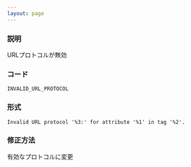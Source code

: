 ```yaml
---
layout: page
---
```


### 説明

URLプロトコルが無効

### コード

    INVALID_URL_PROTOCOL

### 形式

    Invalid URL protocol '%3:' for attribute '%1' in tag '%2'.

### 修正方法

有効なプロトコルに変更
